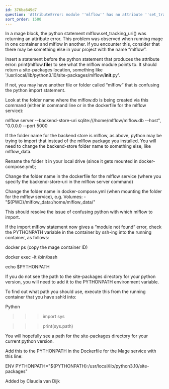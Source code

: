 ```yaml
---
id: 376ba649d7
question: 'AttributeError: module ''mlflow'' has no attribute ''set_tracking_url'''
sort_order: 1500
---
```


In a mage block, the python statement mlflow.set_tracking_uri() was returning an attribute error. This problem was observed when running mage in one container and mlflow in another. If you encounter this, consider that there may be something else in your project with the name “mlflow”.

Insert a statement before the python statement that produces the attribute error: print(mlflow.__file__) to see what the mlflow module points to. It should return a site-packages location, something like '/usr/local/lib/python3.10/site-packages/mlflow/__init__.py'.

If not, you may have another file or folder called “mlflow” that is confusing the python import statement.

Look at the folder name where the mlflow.db is being created via this command (either in command line or in the dockerfile for the mlflow service):

mlflow server --backend-store-uri sqlite:///home/mlflow/mlflow.db --host", "0.0.0.0 --port 5000

If the folder name for the backend store is mlflow, as above, python may be trying to import that instead of the mlflow package you installed. You will need to change the backend-store folder name to something else, like mlflow_data.

Rename the folder it in your local drive (since it gets mounted in docker-compose.yml);

Change the folder name in the dockerfile for the mlflow service (where you specify the backend-store-uri in the mlflow server command)

Change the folder name in docker-compose.yml (when mounting the folder for the mlflow service), e.g. Volumes:  - "${PWD}/mlflow_data:/home/mlflow_data/"

This should resolve the issue of confusing python with which mlflow to import.

If the import mlflow statement now gives a “module not found” error, check the PYTHONPATH variable in the container by ssh-ing into the running container, as follows:

docker ps   (copy the mage container ID)

docker exec -it <container-ID> /bin/bash

echo $PYTHONPATH

If you do not see the path to the site-packages directory for your python version, you will need to add it to the PYTHONPATH environment variable.

To find out what path you should use, execute this from the running container that you have ssh’d into:

Python

>>> import sys

>>> print(sys.path)

You will hopefully see a path for the site-packages directory for your current python version.

Add this to the PYTHONPATH in the Dockerfile for the Mage service with this line:

ENV PYTHONPATH="${PYTHONPATH}:/usr/local/lib/python3.10/site-packages"

Added by Claudia van Dijk

